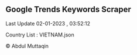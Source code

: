 

## Google Trends Keywords Scraper 
 
Last Update 02-01-2023 , 03:52:12

Country List :
VIETNAM.json



© Abdul Muttaqin 

